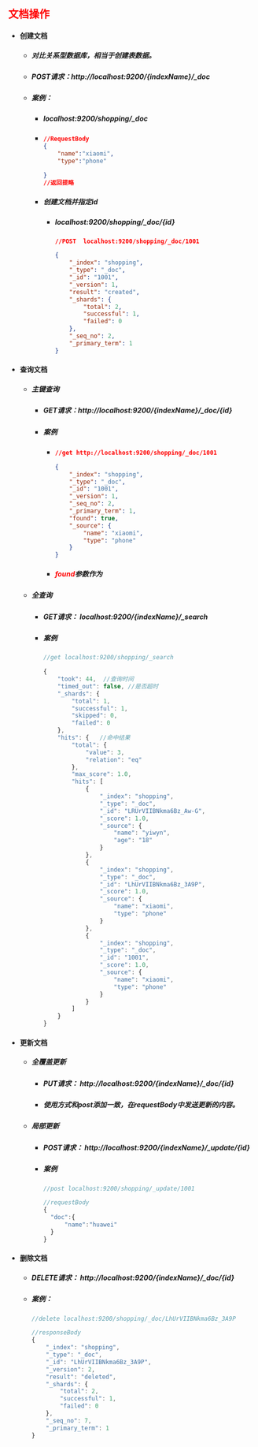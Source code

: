 ## <font color='red'>文档操作</font>



- #### 创建文档

  - ##### 对比关系型数据库，相当于创建表数据。

  - ##### POST请求：http://localhost:9200/{indexName}/_doc

  - ##### 案例：

    - ##### localhost:9200/shopping/_doc

    - ```json
      //RequestBody
      {
          "name":"xiaomi",
          "type":"phone"
          
      }
      //返回提略
      ```

    - ##### 创建文档并指定id

      - ##### localhost:9200/shopping/_doc/{id}

        ```json
        //POST  localhost:9200/shopping/_doc/1001
        
        {
            "_index": "shopping",
            "_type": "_doc",
            "_id": "1001",
            "_version": 1,
            "result": "created",
            "_shards": {
                "total": 2,
                "successful": 1,
                "failed": 0
            },
            "_seq_no": 2,
            "_primary_term": 1
        }
        ```

        







- #### 查询文档

  - ##### 主键查询

    - ##### GET请求：http://localhost:9200/{indexName}/_doc/{id}

    - ##### 案例

      - ```json
        //get http://localhost:9200/shopping/_doc/1001
        
        {
            "_index": "shopping",
            "_type": "_doc",
            "_id": "1001",
            "_version": 1,
            "_seq_no": 2,
            "_primary_term": 1,
            "found": true,
            "_source": {
                "name": "xiaomi",
                "type": "phone"
            }
        }
        ```

      - ##### <font color='red'>found</font>参数作为

  - ##### 全查询

    - ##### GET请求： localhost:9200/{indexName}/_search

    - ##### 案例

      ```js
      //get localhost:9200/shopping/_search
      
      {
          "took": 44,  //查询时间
          "timed_out": false, //是否超时
          "_shards": {
              "total": 1,
              "successful": 1,
              "skipped": 0,
              "failed": 0
          },
          "hits": {   //命中结果
              "total": {
                  "value": 3,
                  "relation": "eq"
              },
              "max_score": 1.0,
              "hits": [
                  {
                      "_index": "shopping",
                      "_type": "_doc",
                      "_id": "LRUrVIIBNkma6Bz_Aw-G",
                      "_score": 1.0,
                      "_source": {
                          "name": "yiwyn",
                          "age": "18"
                      }
                  },
                  {
                      "_index": "shopping",
                      "_type": "_doc",
                      "_id": "LhUrVIIBNkma6Bz_3A9P",
                      "_score": 1.0,
                      "_source": {
                          "name": "xiaomi",
                          "type": "phone"
                      }
                  },
                  {
                      "_index": "shopping",
                      "_type": "_doc",
                      "_id": "1001",
                      "_score": 1.0,
                      "_source": {
                          "name": "xiaomi",
                          "type": "phone"
                      }
                  }
              ]
          }
      }
      ```







- #### 更新文档

  - ##### 全覆盖更新

    - ##### PUT请求： http://localhost:9200/{indexName}/_doc/{id}

    - ##### 使用方式和post添加一致，在requestBody中发送更新的内容。

  - ##### 局部更新

    - ##### POST请求：  http://localhost:9200/{indexName}/_update/{id}

    - ##### 案例

      ```js
      //post localhost:9200/shopping/_update/1001
      
      //requestBody
      {
        "doc":{
            "name":"huawei"
        }  
      }
      ```





- #### 删除文档

  - ##### DELETE请求： http://localhost:9200/{indexName}/_doc/{id}

  - ##### 案例：

    ```javascript
    //delete localhost:9200/shopping/_doc/LhUrVIIBNkma6Bz_3A9P
    
    //responseBody
    {
        "_index": "shopping",
        "_type": "_doc",
        "_id": "LhUrVIIBNkma6Bz_3A9P",
        "_version": 2,
        "result": "deleted",
        "_shards": {
            "total": 2,
            "successful": 1,
            "failed": 0
        },
        "_seq_no": 7,
        "_primary_term": 1
    }
    
    ```

    

